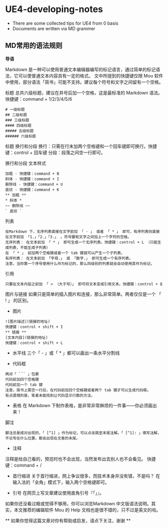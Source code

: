# UE4-developing-notes

+ There are some collected tips for UE4 from 0 basis
+ Documents are written via MD grammer

## MD常用的语法规则
**导语**

Markdown 是一种可以使用普通文本编辑器编写的标记语言，通过简单的标记语法，它可以使普通文本内容具有一定的格式。
文中所提到的快捷键仅限 Mou 软件中使用，部分语法「简书」可能不支持。建议每个符号和文字之间留有一个空格。

标题
总共六级标题，建议在井号后加一个空格，这是最标准的 Markdown 语法。快捷键：command + 1/2/3/4/5/6

```
# 一级标题
## 二级标题
### 三级标题
#### 四级标题
##### 五级标题
###### 六级标题
```
标题
换行和分段
换行：只需在行末加两个空格键和一个回车键即可换行。快捷键：control + 回车键
分段：段落之间空一行即可。

换行和分段
文本样式
```
加粗 - 快捷键：command + B
斜体 - 快捷键：command + I
删除线 - 快捷键：command + U
底纹 - 快捷键：command + K
** 加粗 **
* 斜体 *
~~ 删除线 ~~
` 底纹 `
```
列表

```
在Markdown 下，无序列表直接在文字前加 「 - 」 或者 「 * 」 即可，有序列表则直接在文字前加 「1.」「2.」「3.」 。符号要和文字之间加上一个字符的空格。
无序列表： 在文本前加 「 * 」 即可生成一个无序列表。快捷键：control + L （只能生成列表，不能生成子列表）
在 「 * 」 前加两个空格键或者一个 tab 键就可以产生一个子列表。
有序列表： 在文本前加 「字母.」 或 「数字.」 即可生成一个有序列表。
注意，当你第一个序号使用什么作为标记的，那么同级别的列表就会自动使用其作为标记。
```

引用
```
只要在文本内容之前加 「 > （大于号）」 即可将文本变成引用文本。快捷键：control + Q
```

图片与链接
如果只是简单的插入图片和连接，那么非常简单。两者仅仅是一个 「 ! 」 的区别。

* 图片
```
![图片描述](链接的地址)
快捷键：control + shift + I
** 链接 **
[文本内容](链接的地址)
快捷键：control + shift + L
```

* 水平线
三个「 - 」或「 * 」都可以画出一条水平分割线


* 代码框
```
两对「 ``` 」包裹
代码前加四个空格键
代码前加一个 tab 键
注意，简书上需空一行后，在代码前加四个空格键或者两个 tab 键才可以生成代码框。
有点遗憾的是，笔者未能找到让代码显示行数的方法。
```

* 表格
在 Markdown 下制作表格，是非常非常麻烦的一件事——你必须画出来！

脚注
```
脚注总是成对出现的，「 [^1] 」作为标记，可以点击跳至末尾注解。「 [^1]: 」填写注解，不论写在什么位置，都会出现在文章的末尾。
```

* 注释

注释是给自己看的，预览时也不会出现，当然发布出去别人也不会看见。
快捷键：command + /


* 首行缩进
关于首行缩进，网上争议很多，而技术本身并没有错，不是吗？
在输入法的「全角」模式下，输入两个空格键即可。

* 引号
在网页上写文章建议使用直角引号『「」』。

如果你还没看过瘾或觉得不够用，你可以浏览Markdown 中文版语法说明。其实，本文推荐的编辑软件 Mou 的 Help 文档也是很不错的，只不过是英文的哈。

** 如果你觉得这篇文章对你有帮助或启发，请点下关注，谢谢 **
